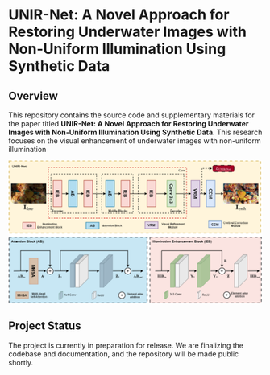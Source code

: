 # UNIR-Net: A Novel Approach for Restoring Underwater Images with Non-Uniform Illumination Using Synthetic Data

## Overview

This repository contains the source code and supplementary materials for the paper titled **UNIR-Net: A Novel Approach for Restoring Underwater Images with Non-Uniform Illumination Using Synthetic Data**. This research focuses on the visual enhancement of underwater images with non-uniform illumination

![View Image](UNIR-Net.png)

## Project Status

The project is currently in preparation for release. We are finalizing the codebase and documentation, and the repository will be made public shortly.
